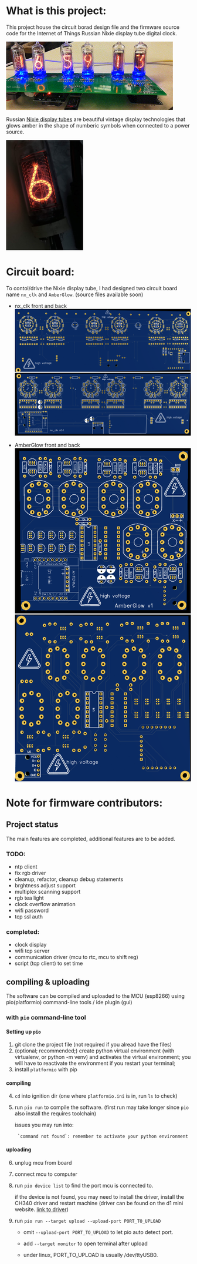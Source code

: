 # What is this project:

This project house the circuit borad design file and the firmware source code for the Internet of Things Russian Nixie display tube digital clock.

![image of project result](img/nx_clk_demo_cropped.gif) 

Russian [Nixie display tubes](https://en.wikipedia.org/wiki/Nixie_tube) are beautiful vintage display technologies that glows amber in the shape of numberic symbols when connected to a power source.

![in14 in action](img/in14_display_tube_in_action.png)


# Circuit board:

To contol/drive the Nixie display tube, I had designed two circuit board name `nx_clk` and `AmberGlow`. (source files available soon)


* nx_clk front and back
![nx_clk front](img/nx_clk_pcb_front.png)
![nx_clk back](img/nx_clk_pcb_back.png)

* AmberGlow front and back
![AmberGlow front](img/AmberGlow_pcb_front.png)
![AmberGlow back](img/AmberGlow_pcb_back.png)

# Note for firmware contributors:

## Project status
The main features are completed, additional features are to be added.
    
### TODO:
* ntp client
* fix rgb driver
* cleanup, refactor, cleanup debug statements
* brghtness adjust support
* multiplex scanning support
* rgb tea light
* clock overflow animation
* wifi password
* tcp ssl auth


### completed:
* clock display
* wifi tcp server
* communication driver (mcu to rtc, mcu to shift reg)
* script (tcp client) to set time



## compiling & uploading
The software can be compiled and uploaded to the MCU (esp8266) using pio(platformio) command-line tools / ide plugin (gui)

### with `pio` command-line tool
#### Setting up `pio`
1. git clone the project file (not required if you alread have the files)
2. (optional; recommended;)
create python virtual environment (with virtualenv, or python -m venv) and activates the virtual environment; you will have to reactivate the environment if you restart your terminal;
3. install `platformio` with pip

#### compiling
4. `cd` into ignition dir (one where `platformio.ini` is in, run `ls` to check)
5. run `pio run` to compile the software. (first run may take longer since `pio` also install the requires toolchain)

    issues you may run into:

        `command not found`: remember to activate your python environment

#### uploading
6. unplug mcu from board
7. connect mcu to computer
8. run `pio device list` to find the port mcu is connected to.
    
    if the device is not found, you may need to install the driver,
    install the CH340 driver and restart machine (driver can be found on the d1 mini website. [link to driver](https://wiki.wemos.cc/downloads))
9. run `pio run --target upload --upload-port PORT_TO_UPLOAD`
    
    * omit `--upload-port PORT_TO_UPLOAD` to let pio auto detect port.

    * add `--target monitor` to open terminal after upload 

    * under linux, PORT_TO_UPLOAD is usually /dev/ttyUSB0.
